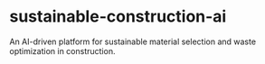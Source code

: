 # sustainable-construction-ai
An AI-driven platform for sustainable material selection and waste optimization in construction.
